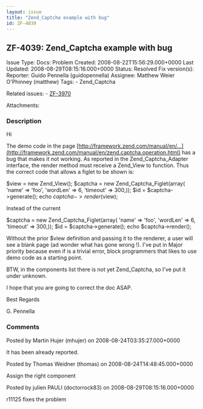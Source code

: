 ```yaml
---
layout: issue
title: "Zend_Captcha example with bug"
id: ZF-4039
---
```


ZF-4039: Zend\_Captcha example with bug
---------------------------------------

 Issue Type: Docs: Problem Created: 2008-08-22T15:56:29.000+0000 Last Updated: 2008-08-29T08:15:16.000+0000 Status: Resolved Fix version(s): 
 Reporter:  Guido Pennella (guidopennella)  Assignee:  Matthew Weier O'Phinney (matthew)  Tags: - Zend\_Captcha
 
 Related issues: - [ZF-3970](/issues/browse/ZF-3970)
 
 Attachments: 
### Description

Hi

The demo code in the page [http://framework.zend.com/manual/en/…](http://framework.zend.com/manual/en/zend.captcha.operation.html) has a bug that makes it not working. As reported in the Zend\_Captcha\_Adapter interface, the render method must receive a Zend\_View to function. Thus the correct code that allows a figlet to be shown is:

$view = new Zend\_View(); $captcha = new Zend\_Captcha\_Figlet(array( 'name' => 'foo', 'wordLen' => 6, 'timeout' => 300,)); $id = $captcha->generate(); echo $captcha->render($view);

Instead of the current

$captcha = new Zend\_Captcha\_Figlet(array( 'name' => 'foo', 'wordLen' => 6, 'timeout' => 300,)); $id = $captcha->generate(); echo $captcha->render();

Without the prior $view definition and passing it to the renderer, a user will see a blank page (ad wonder what has gone wrong !). I've put in Major priority because even if is a trivial error, block programmers that likes to use demo code as a starting point.

BTW, in the components list there is not yet Zend\_Captcha, so I've put it under unknown.

I hope that you are going to correct the doc ASAP.

Best Regards

G. Pennella

 

 

### Comments

Posted by Martin Hujer (mhujer) on 2008-08-24T03:35:27.000+0000

It has been already reported.

 

 

Posted by Thomas Weidner (thomas) on 2008-08-24T14:48:45.000+0000

Assign the right component

 

 

Posted by julien PAULI (doctorrock83) on 2008-08-29T08:15:16.000+0000

r11125 fixes the problem

 

 